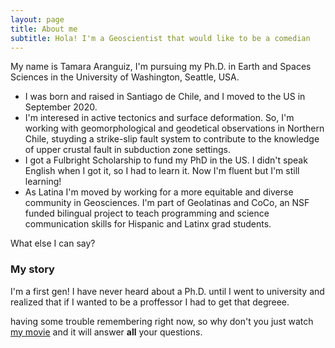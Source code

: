 ```yaml
---
layout: page
title: About me
subtitle: Hola! I'm a Geoscientist that would like to be a comedian 
---
```


My name is Tamara Aranguiz, I'm pursuing my Ph.D. in Earth and Spaces Sciences in the University of Washington, Seattle, USA. 

- I was born and raised in Santiago de Chile, and I moved to the US in September 2020.
- I'm interesed in active tectonics and surface deformation. So, I'm working with geomorphological and geodetical observations in Northern Chile, stuyding a strike-slip fault system to contribute to the knowledge of  upper crustal fault in subduction zone settings.
- I got a Fulbright Scholarship to fund my PhD in the US. I didn't speak English when I got it, so I had to learn it. Now I'm fluent but I'm still learning! 
- As Latina I'm moved by working for a more equitable and diverse community in Geosciences. I'm part of Geolatinas and CoCo, an NSF funded bilingual project to teach programming and science communication skills for Hispanic and Latinx grad students. 

What else I can say?

### My story

I'm a first gen! I have never heard about a Ph.D. until I went to university and realized that if I wanted to be a proffessor I had to get that degreee.  

having some trouble remembering right now, so why don't you just watch [my movie](https://en.wikipedia.org/wiki/The_Princess_Bride_%28film%29) and it will answer **all** your questions.
